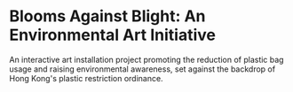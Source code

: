 # Blooms Against Blight: An Environmental Art Initiative
An interactive art installation project promoting the reduction of plastic bag usage and raising environmental awareness, set against the backdrop of Hong Kong's plastic restriction ordinance.
